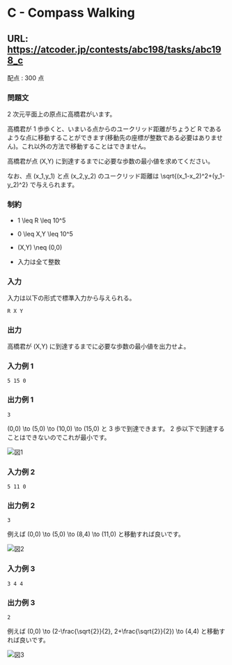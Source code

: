# C - Compass Walking 
## URL: https://atcoder.jp/contests/abc198/tasks/abc198_c 

配点 : 300 点




### 問題文

2 次元平面上の原点に高橋君がいます。


高橋君が 1 歩歩くと、いまいる点からのユークリッド距離がちょうど R であるような点に移動することができます(移動先の座標が整数である必要はありません)。これ以外の方法で移動することはできません。


高橋君が点 (X,Y) に到達するまでに必要な歩数の最小値を求めてください。


なお、点 (x\_1,y\_1) と点 (x\_2,y\_2) のユークリッド距離は \sqrt{(x\_1-x\_2)^2+(y\_1-y\_2)^2} で与えられます。






### 制約



* 1 \leq R \leq 10^5

* 0 \leq X,Y \leq 10^5

* (X,Y) \neq (0,0)

* 入力は全て整数









### 入力

入力は以下の形式で標準入力から与えられる。



``` 
R X Y
``` 





### 出力

高橋君が (X,Y) に到達するまでに必要な歩数の最小値を出力せよ。








### 入力例 1


``` 
5 15 0
``` 





### 出力例 1


``` 
3
``` 

(0,0) \to (5,0) \to (10,0) \to (15,0) と 3 歩で到達できます。
2 歩以下で到達することはできないのでこれが最小です。


![図1](https://img.atcoder.jp/ghi/d34bbf4b43d8de5baf54bf589618c64e.png)







### 入力例 2


``` 
5 11 0
``` 





### 出力例 2


``` 
3
``` 

例えば (0,0) \to (5,0) \to (8,4) \to (11,0) と移動すれば良いです。


![図2](https://img.atcoder.jp/ghi/0932ca629f834af5124563f198bb3f9e.png)







### 入力例 3


``` 
3 4 4
``` 





### 出力例 3


``` 
2
``` 

例えば (0,0) \to (2-\frac{\sqrt{2}}{2}, 2+\frac{\sqrt{2}}{2}) \to (4,4) と移動すれば良いです。


![図3](https://img.atcoder.jp/ghi/50d67c401f9aceed8baa130918144597.png)